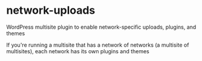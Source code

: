 # network-uploads

WordPress multisite plugin to enable network-specific uploads, plugins, and themes

If you're running a multisite that has a network of networks (a multisite of multisites), each network has its own plugins and themes
